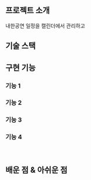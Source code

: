 
## 프로젝트 소개
내한공연 일정을 캘린더에서 관리하고 

## 기술 스택

## 구현 기능
### 기능 1
### 기능 2
### 기능 3
### 기능 4

<br>

## 배운 점 & 아쉬운 점

